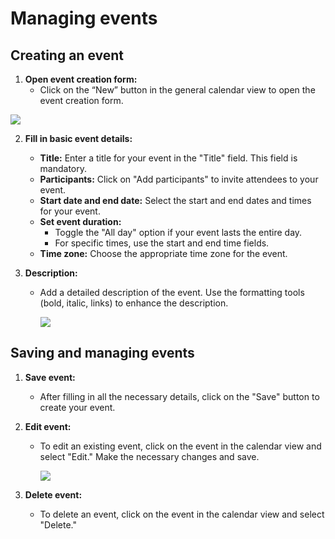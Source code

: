 # Managing events

## Creating an event

1. **Open event creation form:**
   - Click on the “New” button in the general calendar view to open the event creation form.
  <div class="intercom-container"><img src="/assets/img/teams-pro/new-event.png"></div>

2. **Fill in basic event details:**
   - **Title:** Enter a title for your event in the "Title" field. This field is mandatory.
   - **Participants:** Click on "Add participants" to invite attendees to your event.
   - **Start date and end date:** Select the start and end dates and times for your event.
	- **Set event duration:**
	   - Toggle the "All day" option if your event lasts the entire day.
	   - For specific times, use the start and end time fields.
   - **Time zone:** Choose the appropriate time zone for the event.

3. **Description:**
   - Add a detailed description of the event. Use the formatting tools (bold, italic, links) to enhance the description.

        <div class="intercom-container"><img src="/assets/img/teams-pro/manage-event.png"></div>


## Saving and managing events

1. **Save event:**
   - After filling in all the necessary details, click on the "Save" button to create your event.

2. **Edit event:**
   - To edit an existing event, click on the event in the calendar view and select "Edit." Make the necessary changes and save.

     <div class="intercom-container"><img src="/assets/img/teams-pro/edit-event.png"></div>

3. **Delete event:**
   - To delete an event, click on the event in the calendar view and select "Delete."


<Intercom />
<Clarity />
<GoogleAnalytics />

